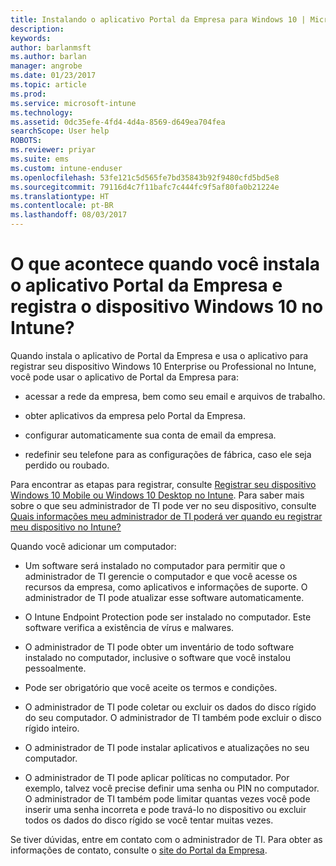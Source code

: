 ```yaml
---
title: Instalando o aplicativo Portal da Empresa para Windows 10 | Microsoft Docs
description: 
keywords: 
author: barlanmsft
ms.author: barlan
manager: angrobe
ms.date: 01/23/2017
ms.topic: article
ms.prod: 
ms.service: microsoft-intune
ms.technology: 
ms.assetid: 0dc35efe-4fd4-4d4a-8569-d649ea704fea
searchScope: User help
ROBOTS: 
ms.reviewer: priyar
ms.suite: ems
ms.custom: intune-enduser
ms.openlocfilehash: 53fe121c5d565fe7bd35843b92f9480cfd5bd5e8
ms.sourcegitcommit: 79116d4c7f11bafc7c444fc9f5af80fa0b21224e
ms.translationtype: HT
ms.contentlocale: pt-BR
ms.lasthandoff: 08/03/2017
---
```

# <a name="what-happens-if-you-install-the-company-portal-app-and-enroll-your-windows-10-device-in-intune"></a>O que acontece quando você instala o aplicativo Portal da Empresa e registra o dispositivo Windows 10 no Intune?

Quando instala o aplicativo de Portal da Empresa e usa o aplicativo para registrar seu dispositivo Windows 10 Enterprise ou Professional no Intune, você pode usar o aplicativo de Portal da Empresa para:

-   acessar a rede da empresa, bem como seu email e arquivos de trabalho.

-   obter aplicativos da empresa pelo Portal da Empresa.

-   configurar automaticamente sua conta de email da empresa.

-   redefinir seu telefone para as configurações de fábrica, caso ele seja perdido ou roubado.

Para encontrar as etapas para registrar, consulte [Registrar seu dispositivo Windows 10 Mobile ou Windows 10 Desktop no Intune](enroll-your-w10-phone-or-w10-pc-windows.md). Para saber mais sobre o que seu administrador de TI pode ver no seu dispositivo, consulte [Quais informações meu administrador de TI poderá ver quando eu registrar meu dispositivo no Intune?](what-info-can-your-company-see-when-you-enroll-your-device-in-intune.md)

Quando você adicionar um computador:

-   Um software será instalado no computador para permitir que o administrador de TI gerencie o computador e que você acesse os recursos da empresa, como aplicativos e informações de suporte. O administrador de TI pode atualizar esse software automaticamente.

-   O Intune Endpoint Protection pode ser instalado no computador. Este software verifica a existência de vírus e malwares.

-   O administrador de TI pode obter um inventário de todo software instalado no computador, inclusive o software que você instalou pessoalmente.

-   Pode ser obrigatório que você aceite os termos e condições.

-   O administrador de TI pode coletar ou excluir os dados do disco rígido do seu computador. O administrador de TI também pode excluir o disco rígido inteiro.

-   O administrador de TI pode instalar aplicativos e atualizações no seu computador.

-   O administrador de TI pode aplicar políticas no computador. Por exemplo, talvez você precise definir uma senha ou PIN no computador. O administrador de TI também pode limitar quantas vezes você pode inserir uma senha incorreta e pode travá-lo no dispositivo ou excluir todos os dados do disco rígido se você tentar muitas vezes.

Se tiver dúvidas, entre em contato com o administrador de TI. Para obter as informações de contato, consulte o [site do Portal da Empresa](https://portal.manage.microsoft.com).

